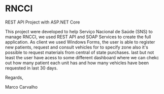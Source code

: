 # RNCCI


REST API Project with ASP.NET Core

This project were developed to help Serviço Nacional de Saúde (SNS) to manage RNCCI, we used REST API and SOAP Services to create the full application.
As client we used Windows Forms, the user is able to register new patients, request and consult vehicles for to specify zone also it's possible to request materials from central of state purchases. last but not least the user have acess to some different dashboard where we can chekc out how many patient each unit has and how many vehicles have been requested in last 30 days.


Regards,

Marco Carvalho
